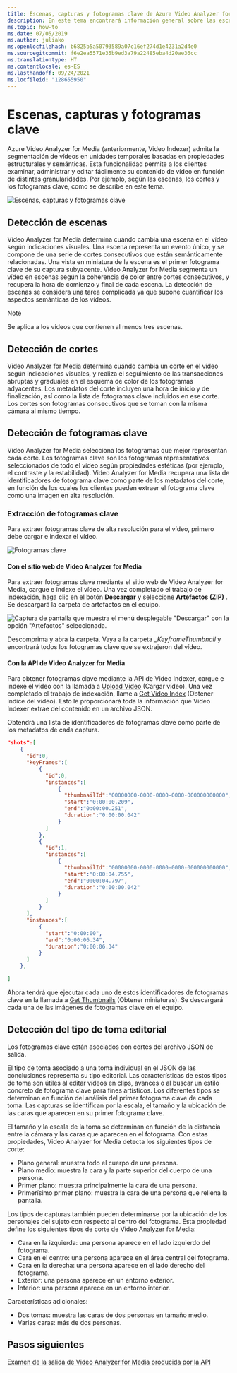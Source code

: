 ```yaml
---
title: Escenas, capturas y fotogramas clave de Azure Video Analyzer for Media (anteriormente, Video Indexer)
description: En este tema encontrará información general sobre las escenas, capturas y fotogramas clave de Azure Video Analyzer for Media (anteriormente, Video Indexer).
ms.topic: how-to
ms.date: 07/05/2019
ms.author: juliako
ms.openlocfilehash: b6825b5a50793589a07c16ef274d1e4231a2d4e0
ms.sourcegitcommit: f6e2ea5571e35b9ed3a79a22485eba4d20ae36cc
ms.translationtype: HT
ms.contentlocale: es-ES
ms.lasthandoff: 09/24/2021
ms.locfileid: "128655950"
---
```

# <a name="scenes-shots-and-keyframes"></a>Escenas, capturas y fotogramas clave

Azure Video Analyzer for Media (anteriormente, Video Indexer) admite la segmentación de vídeos en unidades temporales basadas en propiedades estructurales y semánticas. Esta funcionalidad permite a los clientes examinar, administrar y editar fácilmente su contenido de vídeo en función de distintas granularidades. Por ejemplo, según las escenas, los cortes y los fotogramas clave, como se describe en este tema.   

![Escenas, capturas y fotogramas clave](./media/scenes-shots-keyframes/scenes-shots-keyframes.png)
 
## <a name="scene-detection"></a>Detección de escenas  
 
Video Analyzer for Media determina cuándo cambia una escena en el vídeo según indicaciones visuales. Una escena representa un evento único, y se compone de una serie de cortes consecutivos que están semánticamente relacionadas. Una vista en miniatura de la escena es el primer fotograma clave de su captura subyacente. Video Analyzer for Media segmenta un vídeo en escenas según la coherencia de color entre cortes consecutivos, y recupera la hora de comienzo y final de cada escena. La detección de escenas se considera una tarea complicada ya que supone cuantificar los aspectos semánticas de los vídeos.

> [!NOTE]
> Se aplica a los vídeos que contienen al menos tres escenas.

## <a name="shot-detection"></a>Detección de cortes

Video Analyzer for Media determina cuándo cambia un corte en el vídeo según indicaciones visuales, y realiza el seguimiento de las transacciones abruptas y graduales en el esquema de color de los fotogramas adyacentes. Los metadatos del corte incluyen una hora de inicio y de finalización, así como la lista de fotogramas clave incluidos en ese corte. Los cortes son fotogramas consecutivos que se toman con la misma cámara al mismo tiempo.

## <a name="keyframe-detection"></a>Detección de fotogramas clave

Video Analyzer for Media selecciona los fotogramas que mejor representan cada corte. Los fotogramas clave son los fotogramas representativos seleccionados de todo el vídeo según propiedades estéticas (por ejemplo, el contraste y la estabilidad). Video Analyzer for Media recupera una lista de identificadores de fotograma clave como parte de los metadatos del corte, en función de los cuales los clientes pueden extraer el fotograma clave como una imagen en alta resolución.  

### <a name="extracting-keyframes"></a>Extracción de fotogramas clave

Para extraer fotogramas clave de alta resolución para el vídeo, primero debe cargar e indexar el vídeo.

![Fotogramas clave](./media/scenes-shots-keyframes/extracting-keyframes.png)

#### <a name="with-the-video-analyzer-for-media-website"></a>Con el sitio web de Video Analyzer for Media

Para extraer fotogramas clave mediante el sitio web de Video Analyzer for Media, cargue e indexe el vídeo. Una vez completado el trabajo de indexación, haga clic en el botón **Descargar** y seleccione **Artefactos (ZIP)** . Se descargará la carpeta de artefactos en el equipo. 

![Captura de pantalla que muestra el menú desplegable "Descargar" con la opción "Artefactos" seleccionada.](./media/scenes-shots-keyframes/extracting-keyframes2.png)
 
Descomprima y abra la carpeta. Vaya a la carpeta *_KeyframeThumbnail* y encontrará todos los fotogramas clave que se extrajeron del vídeo. 

#### <a name="with-the-video-analyzer-for-media-api"></a>Con la API de Video Analyzer for Media

Para obtener fotogramas clave mediante la API de Video Indexer, cargue e indexe el vídeo con la llamada a [Upload Video](https://api-portal.videoindexer.ai/api-details#api=Operations&operation=Upload-Video) (Cargar vídeo). Una vez completado el trabajo de indexación, llame a [Get Video Index](https://api-portal.videoindexer.ai/api-details#api=Operations&operation=Get-Video-Index) (Obtener índice del vídeo). Esto le proporcionará toda la información que Video Indexer extrae del contenido en un archivo JSON.  

Obtendrá una lista de identificadores de fotogramas clave como parte de los metadatos de cada captura. 

```json
"shots":[  
    {  
      "id":0,
      "keyFrames":[  
          {  
            "id":0,
            "instances":[  
                {  
                  "thumbnailId":"00000000-0000-0000-0000-000000000000",
                  "start":"0:00:00.209",
                  "end":"0:00:00.251",
                  "duration":"0:00:00.042"
                }
            ]
          },
          {  
            "id":1,
            "instances":[  
                {  
                  "thumbnailId":"00000000-0000-0000-0000-000000000000",
                  "start":"0:00:04.755",
                  "end":"0:00:04.797",
                  "duration":"0:00:00.042"
                }
            ]
          }
      ],
      "instances":[  
          {  
            "start":"0:00:00",
            "end":"0:00:06.34",
            "duration":"0:00:06.34"
          }
      ]
    },

]
```

Ahora tendrá que ejecutar cada uno de estos identificadores de fotogramas clave en la llamada a [Get Thumbnails](https://api-portal.videoindexer.ai/api-details#api=Operations&operation=Get-Video-Thumbnail) (Obtener miniaturas). Se descargará cada una de las imágenes de fotogramas clave en el equipo. 

## <a name="editorial-shot-type-detection"></a>Detección del tipo de toma editorial

Los fotogramas clave están asociados con cortes del archivo JSON de salida. 

El tipo de toma asociado a una toma individual en el JSON de las conclusiones representa su tipo editorial. Las características de estos tipos de toma son útiles al editar vídeos en clips, avances o al buscar un estilo concreto de fotograma clave para fines artísticos. Los diferentes tipos se determinan en función del análisis del primer fotograma clave de cada toma. Las capturas se identifican por la escala, el tamaño y la ubicación de las caras que aparecen en su primer fotograma clave. 

El tamaño y la escala de la toma se determinan en función de la distancia entre la cámara y las caras que aparecen en el fotograma. Con estas propiedades, Video Analyzer for Media detecta los siguientes tipos de corte:

* Plano general: muestra todo el cuerpo de una persona.
* Plano medio: muestra la cara y la parte superior del cuerpo de una persona.
* Primer plano: muestra principalmente la cara de una persona.
* Primerísimo primer plano: muestra la cara de una persona que rellena la pantalla. 

Los tipos de capturas también pueden determinarse por la ubicación de los personajes del sujeto con respecto al centro del fotograma. Esta propiedad define los siguientes tipos de corte de Video Analyzer for Media:

* Cara en la izquierda: una persona aparece en el lado izquierdo del fotograma.
* Cara en el centro: una persona aparece en el área central del fotograma.
* Cara en la derecha: una persona aparece en el lado derecho del fotograma.
* Exterior: una persona aparece en un entorno exterior.
* Interior: una persona aparece en un entorno interior.

Características adicionales:

* Dos tomas: muestra las caras de dos personas en tamaño medio.
* Varias caras: más de dos personas.


## <a name="next-steps"></a>Pasos siguientes

[Examen de la salida de Video Analyzer for Media producida por la API](video-indexer-output-json-v2.md#scenes)
